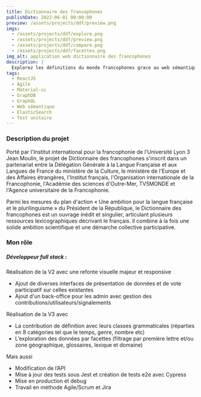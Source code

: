 ```yaml
---
title: Dictionnaire des francophones
publishDate: 2022-06-01 00:00:00
preview: /assets/projects/ddf/preview.png
imgs:
  - /assets/projects/ddf/explore.png
  - /assets/projects/ddf/preview.png
  - /assets/projects/ddf/compare.png
  - /assets/projects/ddf/facettes.png
img_alt: application web dictionnaire des francophones
description: |
  Explorez les définitions du monde francophones grace au web sémantique
tags:
  - ReactJS
  - Agile
  - Material-ui
  - GraphDB
  - GraphQL
  - Web sémantique
  - ElasticSearch
  - Test unitaire
---
```


### Description du projet 

Porté par l'Institut international pour la francophonie de l'Université Lyon 3 Jean Moulin, le projet de Dictionnaire des francophones s'inscrit dans un partenariat entre la Délégation Générale à la Langue Française et aux Langues de France du ministère de la Culture, le ministère de l'Europe et des Affaires étrangères, l'Institut français, l'Organisation internationale de la Francophonie, l'Académie des sciences d'Outre-Mer, TV5MONDE et l'Agence universitaire de la Francophonie.

Parmi les mesures du plan d'action « Une ambition pour la langue française et le plurilinguisme » du Président de la République, le Dictionnaire des francophones est un ouvrage inédit et singulier, articulant plusieurs ressources lexicographiques décrivant le français. Il combine à la fois une solide ambition scientifique et une démarche collective participative.


### Mon rôle
##### Développeur full stack  :

Réalisation de la V2 avec une refonte visuelle majeur et responsive 
- Ajout de diverses interfaces de présentation de données et de vote participatif sur celles existantes
- Ajout d'un back-office pour les admin avec gestion des contributions/utilisateurs/signalements

 Réalisation de la V3 avec 
 - La contribution de définition avec leurs classes grammaticales (réparties en 8 catégories tel que le temps, genre, nombre etc)
 - L’exploration des données par facettes (filtrage par première lettre et/ou zone géographique, glossaires, lexique et domaine)

Mais aussi
- Modification de l’API
- Mise à jour des tests sous Jest et création de tests e2e avec Cypress
- Mise en production et debug
- Travail en méthode Agile/Scrum et Jira